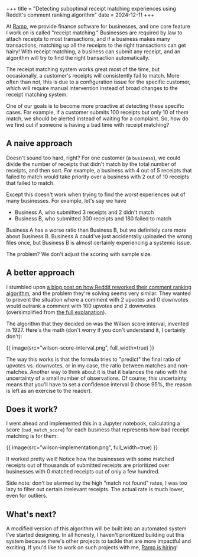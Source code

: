 +++
title = "Detecting suboptimal receipt matching experiences using Reddit's comment ranking algorithm"
date = 2024-12-11
+++

At [Ramp](https://ramp.com/), we provide finance software for businesses, and one core feature I work on is called "receipt matching." Businesses are required by law to attach receipts to most transactions, and if a business makes many transactions, matching up all the receipts to the right transactions can get hairy! With receipt matching, a business can submit any receipt, and an algorithm will try to find the right transaction automatically.

The receipt matching system works great most of the time, but occasionally, a customer's receipts will consistently fail to match. More often than not, this is due to a configuration issue for the specific customer, which will require manual intervention instead of broad changes to the receipt matching system.

One of our goals is to become more proactive at detecting these specific cases. For example, if a customer submits 100 receipts but only 10 of them match, we should be alerted instead of waiting for a complaint. So, how do we find out if someone is having a bad time with receipt matching?

## A naive approach

Doesn't sound too hard, right? For one customer (a `business`), we could divide the number of receipts that didn't match by the total number of receipts, and then sort. For example, a business with 4 out of 5 receipts that failed to match would take priority over a business with 2 out of 10 receipts that failed to match.

Except this doesn't work when trying to find the _worst_ experiences out of many businesses. For example, let's say we have

- Business A, who submitted 3 receipts and 2 didn't match
- Business B, who submitted 300 receipts and 180 failed to match

Business A has a worse ratio than Business B, but we definitely care more about Business B. Business A could've just accidentally uploaded the wrong files once, but Business B is almost certainly experiencing a systemic issue.

The problem? We don't adjust the scoring with sample size.

## A better approach

I stumbled upon [a blog post on how Reddit reworked their comment ranking algorithm](https://medium.com/hacking-and-gonzo/how-reddit-ranking-algorithms-work-ef111e33d0d9), and the problem they're solving seems very similar. They wanted to prevent the situation where a comment with 2 upvotes and 0 downvotes would outrank a comment with 100 upvotes and 2 downvotes (oversimplified from [the full explanation](https://archive.md/Q3oC8)).

The algorithm that they decided on was the Wilson score interval, invented in 1927. Here's the math (don't worry if you don't understand it, I certainly don't):

{{ image(src="wilson-score-interval.png", full_width=true) }}

The way this works is that the formula tries to "predict" the final ratio of upvotes vs. downvotes, or in my case, the ratio between matches and non-matches. Another way to think about it is that it balances the ratio with the uncertainty of a small number of observations. Of course, this uncertainty means that you'll have to set a confidence interval (I chose 95%, the reason is left as an exercise to the reader).

## Does it work?

I went ahead and implemented this in a Jupyter notebook, calculating a score (`bad_match_score`) for each business that represents how bad receipt matching is for them:

{{ image(src="wilson-implementation.png", full_width=true) }}

It worked pretty well! Notice how the businesses with some matched receipts out of thousands of submitted receipts are prioritized over businesses with 0 matched receipts out of only a few hundred.

Side note: don't be alarmed by the high "match not found" rates, I was too lazy to filter out certain irrelevant receipts. The actual rate is much lower, even for outliers.

## What's next?

A modified version of this algorithm will be built into an automated system I've started designing. In all honesty, I haven't prioritized building out this system because there's other projects to tackle that are more impactful and exciting. If you'd like to work on such projects with me, [Ramp is hiring](https://ramp.com/careers)!
